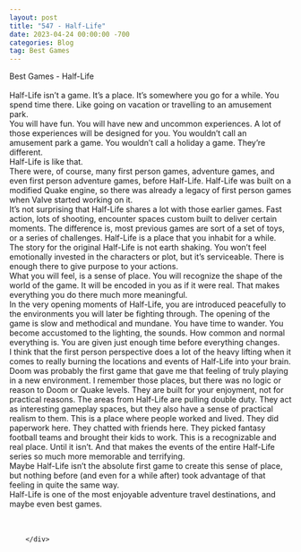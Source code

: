 ```yaml
---
layout: post
title: "547 - Half-Life"
date: 2023-04-24 00:00:00 -700
categories: Blog
tag: Best Games
---
```


<div class="blog-content">
				<div class="paragraph"><span><span>Best Games - Half-Life</span></span><br><span></span><br><span><span>Half-Life isn&rsquo;t a game. It&rsquo;s a place. It&rsquo;s somewhere you go for a while. You spend time there. Like going on vacation or travelling to an amusement park.</span></span><br><span></span><span><span>You will have fun. You will have new and uncommon experiences. A lot of those experiences will be designed for you. You wouldn&rsquo;t call an amusement park a game. You wouldn&rsquo;t call a holiday a game. They&rsquo;re different.</span></span><br><span></span><span><span>Half-Life is like that.</span></span><br><span></span><span><span>There were, of course, many first person games, adventure games, and even first person adventure games, before Half-Life. Half-Life was built on a modified Quake engine, so there was already a legacy of first person games when Valve started working on it.</span></span><br><span></span><span><span>It&rsquo;s not surprising that Half-Life shares a lot with those earlier games. Fast action, lots of shooting, encounter spaces custom built to deliver certain moments. The difference is, most previous games are sort of a set of toys, or a series of challenges. Half-Life is a place that you inhabit for a while.</span></span><br><span></span><span><span>The story for the original Half-Life is not earth shaking. You won&rsquo;t feel emotionally invested in the characters or plot, but it&rsquo;s serviceable. There is enough there to give purpose to your actions.</span></span><br><span></span><span><span>What you will feel, is a sense of place. You will recognize the shape of the world of the game. It will be encoded in you as if it were real. That makes everything you do there much more meaningful.</span></span><br><span></span><span><span>In the very opening moments of Half-Life, you are introduced peacefully to the environments you will later be fighting through. The opening of the game is slow and methodical and mundane. You have time to wander. You become accustomed to the lighting, the sounds. How common and normal everything is. You are given just enough time before everything changes.</span></span><br><span></span><span><span>I think that the first person perspective does a lot of the heavy lifting when it comes to really burning the locations and events of Half-Life into your brain. Doom was probably the first game that gave me that feeling of truly playing in a new environment. I remember those places, but there was no logic or reason to Doom or Quake levels. They are built for your enjoyment, not for practical reasons. The areas from Half-Life are pulling double duty. They act as interesting gameplay spaces, but they also have a sense of practical realism to them. This is a place where people worked and lived. They did paperwork here. They chatted with friends here. They picked fantasy football teams and brought their kids to work. This is a recognizable and real place. Until it isn&rsquo;t. And that makes the events of the entire Half-Life series so much more memorable and terrifying.</span></span><br><span></span><span><span>Maybe Half-Life isn&rsquo;t the absolute first game to create this sense of place, but nothing before (and even for a while after) took advantage of that feeling in quite the same way.</span></span><br><span></span><span><span>Half-Life is one of the most enjoyable adventure travel destinations, and maybe even best games.</span></span><br><span></span><br>&#8203;</div>

		</div>
        
